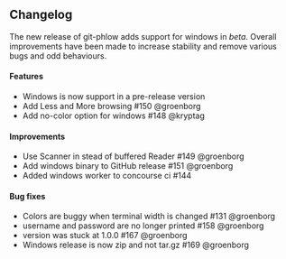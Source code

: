 ## Changelog
The new release of git-phlow adds support for windows in _beta_. Overall improvements have been made to increase stability and remove
various bugs and odd behaviours.

#### Features
- Windows is now support in a pre-release version
- Add Less and More browsing #150 @groenborg
- Add no-color option for windows #148 @kryptag

#### Improvements
- Use Scanner in stead of buffered Reader #149 @groenborg
- Add windows binary to GitHub release #151 @groenborg
- Added windows worker to concourse ci #144

#### Bug fixes
- Colors are buggy when terminal width is changed #131 @groenborg
- username and password are no longer printed #158 @groenborg
- version was stuck at 1.0.0 #167 @groenborg
- Windows release is now zip and not tar.gz #169 @groenborg
